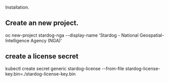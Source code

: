 Installation. 
## Create an new project.
oc new-project stardog-nga --display-name 'Stardog - National Geospatial-Intelligence Agency (NGA)'


## create a license secret

kubectl create secret generic stardog-license --from-file stardog-license-key.bin=./stardog-license-key.bin

